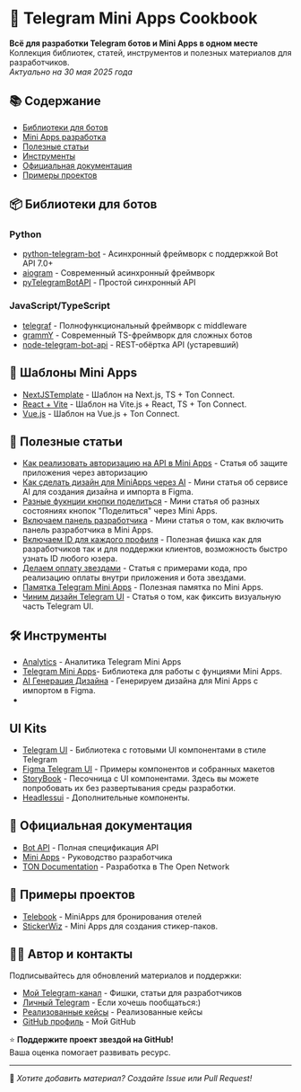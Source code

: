 # 🤖 Telegram Mini Apps Cookbook

**Всё для разработки Telegram ботов и Mini Apps в одном месте**  
Коллекция библиотек, статей, инструментов и полезных материалов для разработчиков.  
*Актуально на 30 мая 2025 года*

## 📚 Содержание
- [Библиотеки для ботов](#-библиотеки-для-ботов)
- [Mini Apps разработка](#-mini-apps-разработка)
- [Полезные статьи](#-полезные-статьи)
- [Инструменты](#-инструменты)
- [Официальная документация](#-официальная-документация)
- [Примеры проектов](#-примеры-проектов)

## 📦 Библиотеки для ботов
### Python
- [python-telegram-bot](https://github.com/python-telegram-bot/python-telegram-bot) - Асинхронный фреймворк с поддержкой Bot API 7.0+
- [aiogram](https://github.com/aiogram/aiogram) - Современный асинхронный фреймворк
- [pyTelegramBotAPI](https://github.com/eternnoir/pyTelegramBotAPI) - Простой синхронный API

### JavaScript/TypeScript
- [telegraf](https://github.com/telegraf/telegraf) - Полнофункциональный фреймворк с middleware
- [grammY](https://github.com/grammyjs/grammY) - Современный TS-фреймворк для сложных ботов
- [node-telegram-bot-api](https://github.com/yagop/node-telegram-bot-api) - REST-обёртка API (устаревший)

## 📱 Шаблоны Mini Apps
- [NextJSTemplate](https://github.com/Telegram-Mini-Apps/nextjs-template) - Шаблон на Next.js, TS + Ton Connect.
- [React + Vite](https://github.com/Telegram-Mini-Apps/reactjs-template) - Шаблон на Vite.js + React, TS + Ton Connect.
- [Vue.js](https://github.com/Telegram-Mini-Apps/vuejs-template) - Шаблон на Vue.js + Ton Connect.

## 📰 Полезные статьи
- [Как реализовать авторизацию на API в Mini Apps](https://pikabu.ru/story/kak_ya_realizoval_avtorizatsiyu_v_prilozhenie_mini_apps_telegram_ili_pochemu_mnogie_mini_app_imeyut_dyiryi_v_bezopasnosti_11487450) - Статья об защите приложения через авторизацию
- [Как сделать дизайн для MiniApps через AI](https://t.me/thismisterit/104) - Мини статья об сервисе AI для создания дизайна и импорта в Figma.
- [Разные фукнции кнопки поделиться](https://t.me/thismisterit/103) - Мини статья об разных состояниях кнопок "Поделиться" через Mini Apps.
- [Включаем панель разработчика](https://t.me/thismisterit/100) - Мини статья о том, как включить панель разработчика в Mini Apps.
- [Включаем ID для каждого профиля](https://t.me/thismisterit/99) - Полезная фишка как для разработчиков так и для поддержки клиентов, возможность быстро узнать ID любого юзера.
- [Делаем оплату звездами](https://t.me/thismisterit/88) - Статья с примерами кода, про реализацию оплаты внутри приложения и бота звездами.
- [Памятка Telegram Mini Apps](https://github.com/riobits/Telegram-Web-API-Cheatsheet) - Полезная памятка по Mini Apps.
- [Чиним дизайн Telegram UI](https://telegra.ph/Changes-in-Color-Variables-for-Telegram-Mini-Apps-11-20) - Статья о том, как фиксить визуальную часть Telegram UI.

## 🛠️ Инструменты
- [Analytics](https://github.com/Telegram-Mini-Apps/analytics) - Аналитика Telegram Mini Apps
- [Telegram Mini Apps](https://github.com/Telegram-Mini-Apps/telegram-apps)- Библиотека для работы с фунциями Mini Apps.
- [AI Генерация Дизайна](https://stitch.withgoogle.com/) - Генерируем дизайна для Mini Apps с импортом в Figma.
- 
## UI Kits
- [Telegram UI](https://github.com/Telegram-Mini-Apps/TelegramUI) - Библиотека с готовыми UI компонентами в стиле Telegram
- [Figma Telegram UI](https://www.figma.com/community/file/1348989725141777736/telegram-mini-apps-ui-kit) - Примеры компонентов и собранных макетов
- [StoryBook](https://tgui.xelene.me/?path=/docs/getting-started--documentation) - Песочница с UI компонентами. Здесь вы можете попробовать их без развертывания среды разработки.
- [Headlessui](https://headlessui.com/) - Дополнительные компоненты.

## 📜 Официальная документация
- [Bot API](https://core.telegram.org/bots/api) - Полная спецификация API
- [Mini Apps](https://core.telegram.org/bots/webapps) - Руководство разработчика
- [TON Documentation](https://ton.org/docs/) - Разработка в The Open Network

## 🚀 Примеры проектов
- [Telebook](https://github.com/neSpecc/telebook) - MiniApps для бронирования отелей
- [StickerWiz](https://github.com/TatianaFomina/stkrz_bot) - Mini Apps для создания стикер-паков.

## 👨‍💻 Автор и контакты
Подписывайтесь для обновлений материалов и поддержки:

- [Мой Telegram-канал](https://t.me/thismisterit) - Фишки, статьи для разработчиков
- [Личный Telegram](https://t.me/refreak) - Если хочешь пообщаться:)
- [Реализованные кейсы](https://t.me/NotesDeveloperForBot) - Реализованные кейсы
- [GitHub профиль](https://github.com/refreakk) - Мой GitHub

⭐ **Поддержите проект звездой на GitHub!**  
Ваша оценка помогает развивать ресурс.

---

🔔 *Хотите добавить материал? Создайте Issue или Pull Request!*
